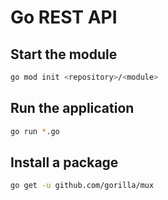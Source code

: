 # Go REST API

## Start the module

```bash
go mod init <repository>/<module>
```

## Run the application

```bash
go run *.go
```

## Install a package

```bash
go get -u github.com/gorilla/mux
```
